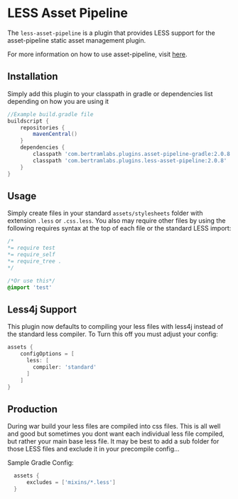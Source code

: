 LESS Asset Pipeline
==========================
The `less-asset-pipeline` is a plugin that provides LESS support for the asset-pipeline static asset management plugin.

For more information on how to use asset-pipeline, visit [here](http://www.github.com/bertramdev/asset-pipeline).

Installation
------------

Simply add this plugin to your classpath in gradle or dependencies list depending on how you are using it

```gradle
//Example build.gradle file
buildscript {
    repositories {
        mavenCentral()
    }
    dependencies {
        classpath 'com.bertramlabs.plugins.asset-pipeline-gradle:2.0.8'
        classpath 'com.bertramlabs.plugins.less-asset-pipeline:2.0.8'
    }
}
```

Usage
-----

Simply create files in your standard `assets/stylesheets` folder with extension `.less` or `.css.less`. You also may require other files by using the following requires syntax at the top of each file or the standard LESS import:

```css
/*
*= require test
*= require_self
*= require_tree .
*/

/*Or use this*/
@import 'test'

```


Less4j Support
--------------

This plugin now defaults to compiling your less files with less4j instead of the standard less compiler. To Turn this off you must adjust your config:

```gradle
assets {
    configOptions = [
      less: [
        compiler: 'standard'
      ]
    ]
}
```


Production
----------
During war build your less files are compiled into css files. This is all well and good but sometimes you dont want each individual less file compiled, but rather your main base less file. It may be best to add a sub folder for those LESS files and exclude it in your precompile config...

Sample Gradle Config:
```gradle
  assets {
      excludes = ['mixins/*.less']
  }
```
